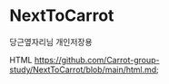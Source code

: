# NextToCarrot
당근옆자리님 개인저장용

HTML https://github.com/Carrot-group-study/NextToCarrot/blob/main/html.md;
